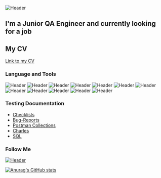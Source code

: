 ![Header](https://blog.testproject.io/wp-content/uploads/2020/08/24-08-B.jpg)
## I'm a Junior QA Engineer and currently looking for a job 
## My CV
[Link to my CV](https://myresume.ru/resume/AiFvnDXu9QW/)


### Language and Tools
![Header](https://img.shields.io/badge/Jira-090909?style=for-the-badge&logo=jira&logoColor=136be1)
![Header](https://img.shields.io/badge/Postman-090909?style=for-the-badge&logo=postman&logoColor=f76935)
![Header](https://img.shields.io/badge/Swagger-090909?style=for-the-badge&logo=swagger&logoColor=7ede2b)
![Header](https://img.shields.io/badge/Github-090909?style=for-the-badge&logo=github&logoColor=8cc4d7)
![Header](https://img.shields.io/badge/AzureDevops-090909?style=for-the-badge&logo=azuredevops&logoColor=0074d0)
![Header](https://img.shields.io/badge/Figma-090909?style=for-the-badge&logo=figma&logoColor=7d5fa6)
![Header](https://img.shields.io/badge/MySQL-090909?style=for-the-badge&logo=mysql&logoColor=00618a)
![Header](https://img.shields.io/badge/DevTools-090909?style=for-the-badge&logo=googlechrome&logoColor=2674f2)
![Header](https://img.shields.io/badge/AndroidStudio-090909?style=for-the-badge&logo=androidstudio&logoColor=3ad07d)
![Header](https://img.shields.io/badge/TestRail-090909?style=for-the-badge&logo=&logoColor=71b556)
![Header](https://img.shields.io/badge/Fiddler-090909?style=for-the-badge&logo=fiddler&logoColor=8cc4d7)
![Header](https://img.shields.io/badge/CharlesProxy-090909?style=for-the-badge&logo=charlesproxy&logoColor=8cc4d7)

### Testing Documentation

- [Checklists](https://github.com/anastasiiaaee/checklists)
- [Bug-Reports](https://github.com/anastasiiaaee/bag-reports)
- [Postman Collections](https://github.com/anastasiiaaee/postman)
- [Charles](https://github.com/anastasiiaaee/charles)
- [SQL](https://github.com/anastasiiaaee/SQL)

### Follow Me
[![Header](https://img.shields.io/badge/Linkedin-090909?style=for-the-badge&logo=linkedin&logoColor=0073b1)]([https://www.linkedin.com/in/anastasia-ershova])

[![Anurag's GitHub stats](https://github-readme-stats.vercel.app/api?username=anastasiiaaee)](https://github.com/anuraghazra/github-readme-stats)
